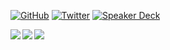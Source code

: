 [![GitHub](https://img.shields.io/badge/GitHub-0?style=flat-square&logo=github&color=181717&logoColor=white)](https://github.com/micnncim)
[![Twitter](https://img.shields.io/badge/Twitter-0?style=flat-square&logo=twitter&color=1DA1F2&logoColor=white)](https://twitter.com/micnncim)
[![Speaker Deck](https://img.shields.io/badge/Speaker_Deck-0?style=flat-square&logo=speaker-deck&color=009287&logoColor=white)](https://speakerdeck.com/micnncim)

<img align="left" src="https://github-readme-stats.vercel.app/api?username=micnncim&show_icons=true&count_private=true" />
<img align="left" src="https://github-readme-stats.vercel.app/api/top-langs/?username=micnncim&layout=compact" />
<img align="left" src="https://github-readme-stats.vercel.app/api/wakatime?username=micnncim&v=2" />
